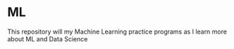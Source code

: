 # ML
This repository will my Machine Learning practice programs as I learn more about ML and Data Science
